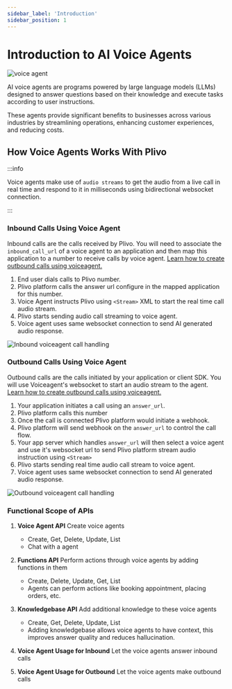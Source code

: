 ```yaml
---
sidebar_label: 'Introduction'
sidebar_position: 1
---
```


# Introduction to AI Voice Agents

![voice agent](/img/voice_bot_icon.svg)

AI voice agents are programs powered by large language models (LLMs) designed to answer questions based on their knowledge and execute tasks according to user instructions.

These agents provide significant benefits to businesses across various industries by streamlining operations, enhancing customer experiences, and reducing costs.



## How Voice Agents Works With Plivo

:::info

Voice agents make use of `audio streams` to get the audio from a live call in real time and respond to it in milliseconds using bidirectional websocket connection.

:::


### Inbound Calls Using Voice Agent

Inbound calls are the calls received by Plivo. You will need to associate the `inbound_call_url`  of a voice agent to an application and then map this application to a number to receive calls by voice agent. [Learn how to create outbound calls using voiceagent.](Inbound%20Calls%20with%20Voiceagent.md)

1. End user dials calls to Plivo number.
2. Plivo platform calls the answer url configure in the mapped application for this number.
3. Voice Agent instructs Plivo using `<Stream>` XML to start the real time call audio stream.
4. Plivo starts sending audio call streaming to voice agent. 
5. Voice agent uses same websocket connection to send AI generated audio response.

![Inbound voiceagent call handling](/img/inbound_voicebot_v1.svg)


### Outbound Calls Using Voice Agent

Outbound calls are the calls initiated by your application or client SDK. You will use Voiceagent's websocket to start an audio stream to the agent. [Learn how to create outbound calls using voiceagent.](Outbound%20Calls%20with%20Voiceagent.md)

1. Your application initiates a call using an `answer_url`.
2. Plivo platform calls this number
3. Once the call is connected Plivo platform would initiate a webhook. 
4. Plivo platform will send webhook on the `answer_url` to control the call flow.
5. Your app server which handles `answer_url` will then select a voice agent and use it's websocket url to send Plivo platform stream audio instruction using `<Stream>`
6. Plivo starts sending real time audio call stream to voice agent.
7. Voice agent uses same websocket connection to send AI generated audio response.



![Outbound voiceagent call handling](/img/outbound_voicebot_v1.svg)

### Functional Scope of APIs

1. **Voice Agent API** Create voice agents
    - Create, Get, Delete, Update, List
    - Chat with a agent
2. **Functions API** Perform actions through voice agents by adding functions in them
    - Create, Delete, Update, Get, List
    - Agents can perform actions like booking appointment, placing orders, etc.
3. **Knowledgebase API** Add additional knowledge to these voice agents
    - Create, Get, Delete, Update, List
    - Adding knowledgebase allows voice agents to have context, this improves answer quality and reduces hallucination.

4. **Voice  Agent Usage for Inbound** Let the voice agents answer inbound calls
 
5. **Voice  Agent Usage for Outbound** Let the voice agents make outbound calls




